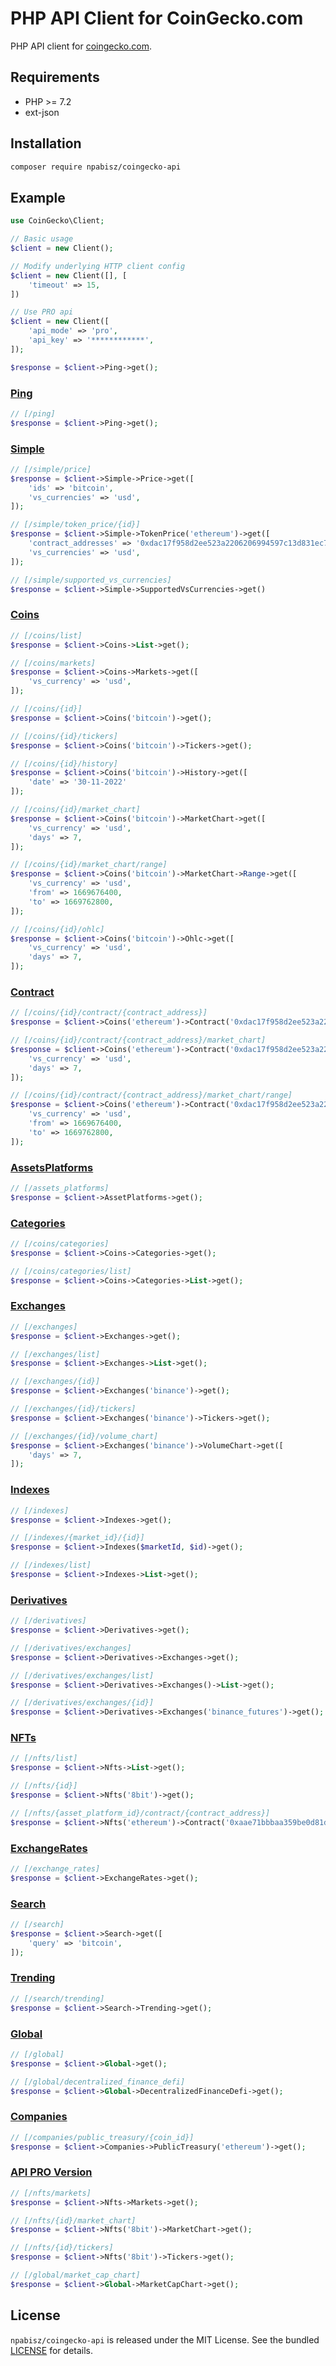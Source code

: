 # PHP API Client for CoinGecko.com

PHP API client for [coingecko.com](https://coingecko.com).

## Requirements
* PHP >= 7.2
* ext-json

## Installation

```bash
composer require npabisz/coingecko-api
```

## Example

```php
use CoinGecko\Client;

// Basic usage
$client = new Client();

// Modify underlying HTTP client config
$client = new Client([], [
    'timeout' => 15,
])

// Use PRO api
$client = new Client([
    'api_mode' => 'pro',
    'api_key' => '************',
]);

$response = $client->Ping->get();
```

### [Ping](https://www.coingecko.com/api/documentations/v3#/ping)

```php
// [/ping]
$response = $client->Ping->get();
```

### [Simple](https://www.coingecko.com/api/documentations/v3#/simple/get_simple_price)

```php
// [/simple/price]
$response = $client->Simple->Price->get([
    'ids' => 'bitcoin',
    'vs_currencies' => 'usd',
]);

// [/simple/token_price/{id}]
$response = $client->Simple->TokenPrice('ethereum')->get([
    'contract_addresses' => '0xdac17f958d2ee523a2206206994597c13d831ec7',
    'vs_currencies' => 'usd',
]);

// [/simple/supported_vs_currencies]
$response = $client->Simple->SupportedVsCurrencies->get()
```

### [Coins](https://www.coingecko.com/api/documentations/v3#/coins/get_coins_list)

```php
// [/coins/list]
$response = $client->Coins->List->get();

// [/coins/markets]
$response = $client->Coins->Markets->get([
    'vs_currency' => 'usd',
]);

// [/coins/{id}]
$response = $client->Coins('bitcoin')->get();

// [/coins/{id}/tickers]
$response = $client->Coins('bitcoin')->Tickers->get();

// [/coins/{id}/history]
$response = $client->Coins('bitcoin')->History->get([
    'date' => '30-11-2022'
]);

// [/coins/{id}/market_chart]
$response = $client->Coins('bitcoin')->MarketChart->get([
    'vs_currency' => 'usd',
    'days' => 7,
]);

// [/coins/{id}/market_chart/range]
$response = $client->Coins('bitcoin')->MarketChart->Range->get([
    'vs_currency' => 'usd',
    'from' => 1669676400,
    'to' => 1669762800,
]);

// [/coins/{id}/ohlc]
$response = $client->Coins('bitcoin')->Ohlc->get([
    'vs_currency' => 'usd',
    'days' => 7,
]);
```

### [Contract](https://www.coingecko.com/api/documentations/v3#/contract)

```php
// [/coins/{id}/contract/{contract_address}]
$response = $client->Coins('ethereum')->Contract('0xdac17f958d2ee523a2206206994597c13d831ec7')->get();

// [/coins/{id}/contract/{contract_address}/market_chart]
$response = $client->Coins('ethereum')->Contract('0xdac17f958d2ee523a2206206994597c13d831ec7')->MarketChart->get([
    'vs_currency' => 'usd',
    'days' => 7,
]);

// [/coins/{id}/contract/{contract_address}/market_chart/range]
$response = $client->Coins('ethereum')->Contract('0xdac17f958d2ee523a2206206994597c13d831ec7')->MarketChart->Range->get([
    'vs_currency' => 'usd',
    'from' => 1669676400,
    'to' => 1669762800,
]);
```

### [AssetsPlatforms](https://www.coingecko.com/api/documentations/v3#/asset_platforms/get_asset_platforms)

```php
// [/assets_platforms]
$response = $client->AssetPlatforms->get();
```

### [Categories](https://www.coingecko.com/api/documentations/v3#/categories/get_coins_categories_list)

```php
// [/coins/categories]
$response = $client->Coins->Categories->get();

// [/coins/categories/list]
$response = $client->Coins->Categories->List->get();
```

### [Exchanges](https://www.coingecko.com/api/documentations/v3#/exchanges)

```php
// [/exchanges]
$response = $client->Exchanges->get();

// [/exchanges/list]
$response = $client->Exchanges->List->get();

// [/exchanges/{id}]
$response = $client->Exchanges('binance')->get();

// [/exchanges/{id}/tickers]
$response = $client->Exchanges('binance')->Tickers->get();

// [/exchanges/{id}/volume_chart]
$response = $client->Exchanges('binance')->VolumeChart->get([
    'days' => 7,
]);
```

### [Indexes](https://www.coingecko.com/api/documentations/v3#/indexes/get_indexes)

```php
// [/indexes]
$response = $client->Indexes->get();

// [/indexes/{market_id}/{id}]
$response = $client->Indexes($marketId, $id)->get();

// [/indexes/list]
$response = $client->Indexes->List->get();
```

### [Derivatives](https://www.coingecko.com/api/documentations/v3#/derivatives/get_derivatives)

```php
// [/derivatives]
$response = $client->Derivatives->get();

// [/derivatives/exchanges]
$response = $client->Derivatives->Exchanges->get();

// [/derivatives/exchanges/list]
$response = $client->Derivatives->Exchanges()->List->get();

// [/derivatives/exchanges/{id}]
$response = $client->Derivatives->Exchanges('binance_futures')->get();
```

### [NFTs](https://www.coingecko.com/api/documentations/v3#/nfts%20(beta)/get_nfts_list)

```php
// [/nfts/list]
$response = $client->Nfts->List->get();

// [/nfts/{id}]
$response = $client->Nfts('8bit')->get();

// [/nfts/{asset_platform_id}/contract/{contract_address}]
$response = $client->Nfts('ethereum')->Contract('0xaae71bbbaa359be0d81d5cbc9b1e88a8b7c58a94')->get();
```

### [ExchangeRates](https://www.coingecko.com/api/documentations/v3#/exchange_rates)

```php
// [/exchange_rates]
$response = $client->ExchangeRates->get();
```

### [Search](https://www.coingecko.com/api/documentations/v3#/search)

```php
// [/search]
$response = $client->Search->get([
    'query' => 'bitcoin',
]);
```

### [Trending](https://www.coingecko.com/api/documentations/v3#/trending/get_search_trending)

```php
// [/search/trending]
$response = $client->Search->Trending->get();
```

### [Global](https://www.coingecko.com/api/documentations/v3#/global)

```php
// [/global]
$response = $client->Global->get();

// [/global/decentralized_finance_defi]
$response = $client->Global->DecentralizedFinanceDefi->get();
```

### [Companies](https://www.coingecko.com/api/documentations/v3#/companies%20(beta))

```php
// [/companies/public_treasury/{coin_id}]
$response = $client->Companies->PublicTreasury('ethereum')->get();
```

### [API PRO Version](https://coingeckoapi.notion.site/coingeckoapi/CoinGecko-Pro-API-exclusive-endpoints-529f4bb5c4d84d5fad797b09cfdb4b53)

```php
// [/nfts/markets]
$response = $client->Nfts->Markets->get();

// [/nfts/{id}/market_chart]
$response = $client->Nfts('8bit')->MarketChart->get();

// [/nfts/{id}/tickers]
$response = $client->Nfts('8bit')->Tickers->get();

// [/global/market_cap_chart]
$response = $client->Global->MarketCapChart->get();
```

## License

`npabisz/coingecko-api` is released under the MIT License. See the bundled [LICENSE](./LICENSE) for details.